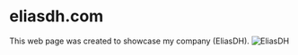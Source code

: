 # eliasdh.com
This web page was created to showcase my company (EliasDH).
![EliasDH](https://github.com/EliasDeHondt/eliasdh.com/assets/25233962/fe0bb0f4-9639-4078-b626-d79d510edce0)